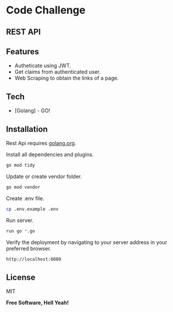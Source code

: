 # Code Challenge
## REST API

## Features

- Autheticate using JWT.
- Get claims from authenticated user.
- Web Scraping to obtain the links of a page.

## Tech

- [Golang] - GO!

## Installation

Rest Api requires [golang.org](https://golang.org/doc/install).

Install all dependencies and plugins.
```sh
go mod tidy
```

Update or create vendor folder.
```sh
go mod vendor
```

Create .env file.

```sh
cp .env.example .env
```

Run server.

```sh
run go *.go
```

Verify the deployment by navigating to your server address in
your preferred browser.

```sh
http://localhost:8080
```

## License

MIT

**Free Software, Hell Yeah!**

